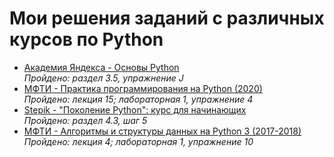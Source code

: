 # Мои решения заданий с различных курсов по Python

- [Академия Яндекса - Основы Python](/Yandex_Handbook/)  
  *Пройдено: раздел 3.5, упражнение J*
- [МФТИ - Практика программирования на Python (2020)](/MIPT_Python/)  
  *Пройдено: лекция 15; лабораторная 1, упражнение 4*
- [Stepik - "Поколение Python": курс для начинающих](/Stepik_PyGen_beginer/)  
  *Пройдено: раздел 4.3, шаг 5*
- [МФТИ - Алгоритмы и структуры данных на Python 3 (2017-2018)](/MIPT_CS_Python3/)  
  *Пройдено: лекция 4; лабораторная 1, упражнение 10*
